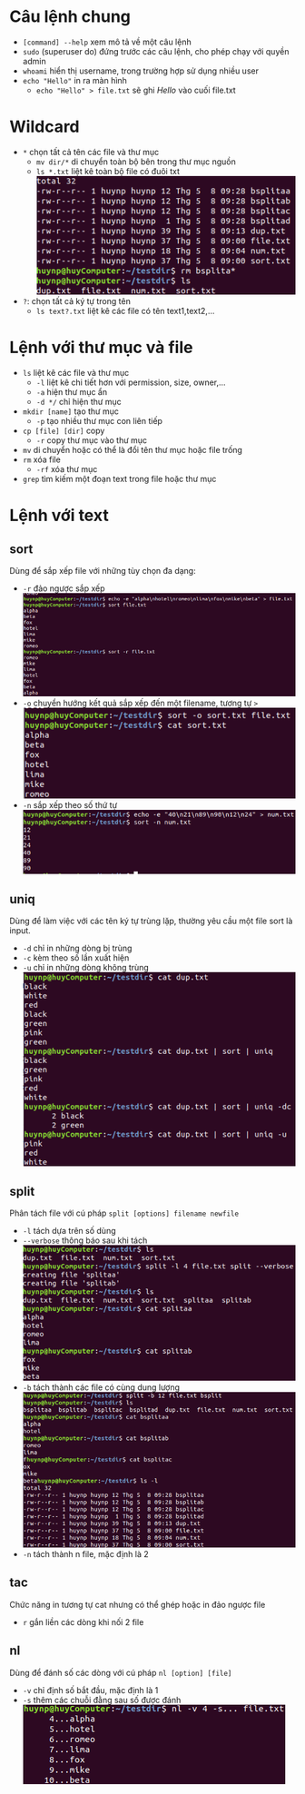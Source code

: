 # Câu lệnh chung
- `[command] --help` xem mô tả về một câu lệnh
- `sudo` (superuser do) đứng trước các câu lệnh, cho phép chạy với quyền admin
- `whoami` hiển thị username, trong trường hợp sử dụng nhiều user
- `echo "Hello"` in ra màn hình
  - `echo "Hello" > file.txt` sẽ ghi _Hello_ vào cuối file.txt
# Wildcard
- `*` chọn tất cả tên các file và thư mục
  - `mv dir/*` di chuyển toàn bộ bên trong thư mục nguồn
  - `ls *.txt` liệt kê toàn bộ file có đuôi txt
![Alt](https://raw.githubusercontent.com/huynp1999/huynp/master/pic/wildcard1.png)
- `?`: chọn tất cả ký tự trong tên
  - `ls text?.txt` liệt kê các file có tên text1,text2,...
# Lệnh với thư mục và file
- `ls` liệt kê các file và thư mục
  - `-l` liệt kê chi tiết hơn với permission, size, owner,...
  - `-a` hiện thư mục ẩn
  - `-d */` chỉ hiện thư mục
- `mkdir [name]` tạo thư mục
  - `-p` tạo nhiều thư mục con liên tiếp
- `cp [file] [dir]` copy
  - `-r` copy thư mục vào thư mục
- `mv` di chuyển hoặc có thể là đổi tên thư mục hoặc file trống
- `rm` xóa file
  - `-rf` xóa thư mục
-  `grep` tìm kiếm một đoạn text trong file hoặc thư mục

# Lệnh với text
## sort
Dùng để sắp xếp file với những tùy chọn đa dạng:
- `-r` đảo ngược sắp xếp
![Alt](https://raw.githubusercontent.com/huynp1999/huynp/master/pic/sort1.png)
- `-o` chuyển hướng kết quả sắp xếp đến một filename, tương tự `>`
![Alt](https://raw.githubusercontent.com/huynp1999/huynp/master/pic/sort2.png)
- `-n` sắp xếp theo số thứ tự
![Alt](https://raw.githubusercontent.com/huynp1999/huynp/master/pic/sort3.png)
## uniq
Dùng để làm việc với các tên ký tự trùng lặp, thường yêu cầu một file sort là input.
- `-d` chỉ in những dòng bị trùng
- `-c` kèm theo số lần xuất hiện
- `-u` chỉ in những dòng không trùng 
![Alt](https://raw.githubusercontent.com/huynp1999/huynp/master/pic/uniq1.png)
## split
Phân tách file với cú pháp `split [options] filename newfile`
- `-l` tách dựa trên số dùng
- `--verbose` thông báo sau khi tách
![Alt](https://raw.githubusercontent.com/huynp1999/huynp/master/pic/split1.png)
- `-b` tách thành các file có cùng dung lượng
![Alt](https://raw.githubusercontent.com/huynp1999/huynp/master/pic/split2.png)
- `-n` tách thành n file, mặc định là 2
## tac
Chức năng in tương tự cat nhưng có thể ghép hoặc in đảo ngược file
- `r` gắn liền các dòng khi nối 2 file
## nl
Dùng để đánh số các dòng với cú pháp `nl [option] [file]`
- `-v` chỉ định số bắt đầu, mặc định là 1
- `-s` thêm các chuỗi đằng sau số được đánh
![Alt](https://raw.githubusercontent.com/huynp1999/huynp/master/pic/nl1.png)
